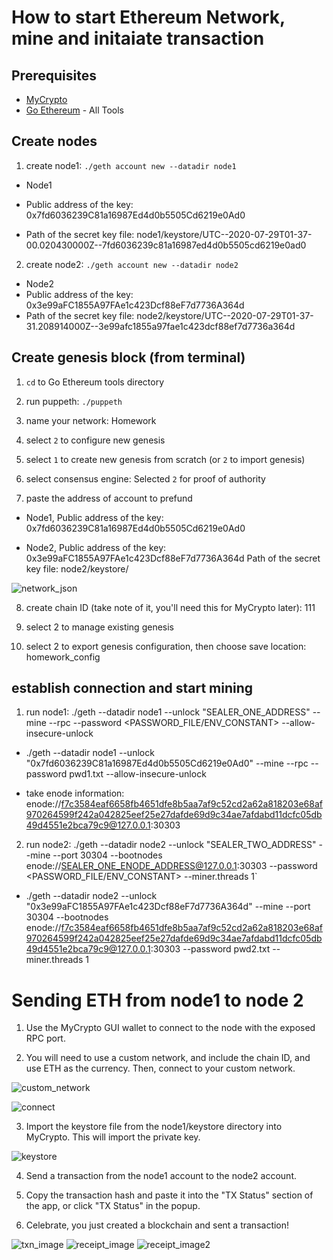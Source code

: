# How to start Ethereum Network, mine and initaiate transaction


## Prerequisites
* [MyCrypto](https://download.mycrypto.com/)
* [Go Ethereum](https://geth.ethereum.org/downloads/) - All Tools


## Create nodes
1. create node1: `./geth account new --datadir node1`

* Node1

* Public address of the key: 0x7fd6036239C81a16987Ed4d0b5505Cd6219e0Ad0
* Path of the secret key file: node1/keystore/UTC--2020-07-29T01-37-00.020430000Z--7fd6036239c81a16987ed4d0b5505cd6219e0ad0

2. create node2: `./geth account new --datadir node2`
* Node2
* Public address of the key:   0x3e99aFC1855A97FAe1c423Dcf88eF7d7736A364d
* Path of the secret key file: node2/keystore/UTC--2020-07-29T01-37-31.208914000Z--3e99afc1855a97fae1c423dcf88ef7d7736a364d



## Create genesis block (from terminal)
1. `cd` to Go Ethereum tools directory
2. run puppeth: `./puppeth`
3. name your network: Homework
4. select `2` to configure new genesis
5. select `1` to create new genesis from scratch (or `2` to import genesis)
6. select consensus engine: Selected `2` for proof of authority

7. paste the address of account to prefund
* Node1, Public address of the key:   0x7fd6036239C81a16987Ed4d0b5505Cd6219e0Ad0

* Node2, Public address of the key:   0x3e99aFC1855A97FAe1c423Dcf88eF7d7736A364d
Path of the secret key file: node2/keystore/

![network_json](screenshot/homework_json.png)

8. create chain ID (take note of it, you'll need this for MyCrypto later): 111

9. select 2 to manage existing genesis
10. select 2 to export genesis configuration, then choose save location: homework_config


## establish connection and start mining
1. run node1: ./geth --datadir node1 --unlock "SEALER_ONE_ADDRESS" --mine --rpc --password <PASSWORD_FILE/ENV_CONSTANT> --allow-insecure-unlock

* ./geth --datadir node1 --unlock "0x7fd6036239C81a16987Ed4d0b5505Cd6219e0Ad0" --mine --rpc --password pwd1.txt --allow-insecure-unlock

* take enode information:
enode://f7c3584eaf6658fb4651dfe8b5aa7af9c52cd2a62a818203e68af970264599f242a042825eef25e27dafde69d9c34ae7afdabd11dcfc05db49d4551e2bca79c9@127.0.0.1:30303


2. run node2: ./geth --datadir node2 --unlock "SEALER_TWO_ADDRESS" --mine --port 30304 --bootnodes enode://SEALER_ONE_ENODE_ADDRESS@127.0.0.1:30303 --password <PASSWORD_FILE/ENV_CONSTANT> --miner.threads 1`

* ./geth --datadir node2 --unlock "0x3e99aFC1855A97FAe1c423Dcf88eF7d7736A364d" --mine --port 30304 --bootnodes enode://f7c3584eaf6658fb4651dfe8b5aa7af9c52cd2a62a818203e68af970264599f242a042825eef25e27dafde69d9c34ae7afdabd11dcfc05db49d4551e2bca79c9@127.0.0.1:30303 --password pwd2.txt --miner.threads 1


# Sending ETH from node1 to node 2
1. Use the MyCrypto GUI wallet to connect to the node with the exposed RPC port.

2. You will need to use a custom network, and include the chain ID, and use ETH as the currency. Then, connect to your custom network.

![custom_network](screenshot/MyCrypto_Custom_Node.png)

![connect](screenshot/connect_to_custom_network.png)

3. Import the keystore file from the node1/keystore directory into MyCrypto. This will import the private key.

![keystore](screenshot/keystore_import.png)

4. Send a transaction from the node1 account to the node2 account.


5. Copy the transaction hash and paste it into the "TX Status" section of the app, or click "TX Status" in the popup.

6. Celebrate, you just created a blockchain and sent a transaction!

![txn_image](screenshot/node1_to_node2.png)
![receipt_image](screenshot/txn_receipt1.png)
![receipt_image2](screenshot/txn_receipt2.png)


